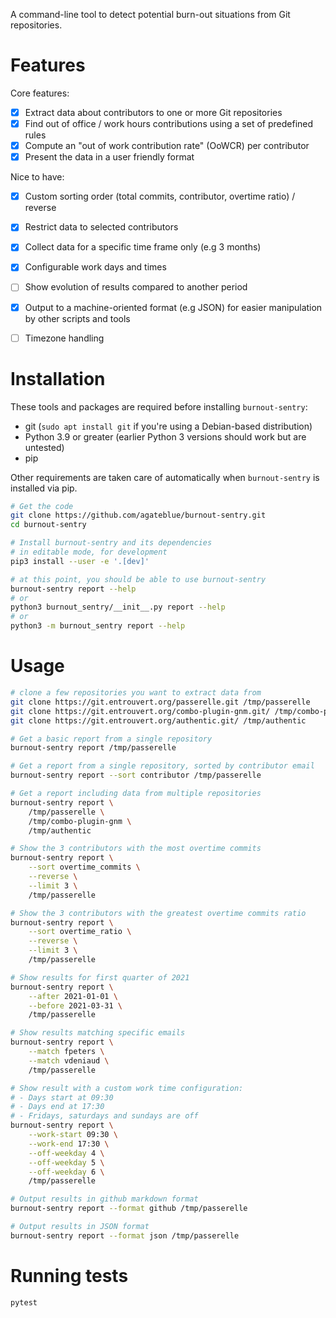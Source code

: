 A command-line tool to detect potential burn-out situations from Git repositories.

# Features

Core features:

- [x] Extract data about contributors to one or more Git repositories
- [x] Find out of office / work hours contributions using a set of predefined rules
- [x] Compute an "out of work contribution rate" (OoWCR) per contributor
- [x] Present the data in a user friendly format

Nice to have:

- [x] Custom sorting order (total commits, contributor, overtime ratio) / reverse
- [x] Restrict data to selected contributors
- [x] Collect data for a specific time frame only (e.g 3 months)
- [x] Configurable work days and times
- [ ] Show evolution of results compared to another period
- [x] Output to a machine-oriented format (e.g JSON) for easier manipulation by other scripts and tools
- [ ] Timezone handling


# Installation

These tools and packages are required before installing `burnout-sentry`:

- git (`sudo apt install git` if you're using a Debian-based distribution)
- Python 3.9 or greater (earlier Python 3 versions should work but are untested)
- pip

Other requirements are taken care of automatically when `burnout-sentry` is installed via pip.

```bash
# Get the code
git clone https://github.com/agateblue/burnout-sentry.git
cd burnout-sentry

# Install burnout-sentry and its dependencies
# in editable mode, for development
pip3 install --user -e '.[dev]'

# at this point, you should be able to use burnout-sentry
burnout-sentry report --help
# or
python3 burnout_sentry/__init__.py report --help
# or
python3 -m burnout_sentry report --help
```

# Usage

```bash
# clone a few repositories you want to extract data from
git clone https://git.entrouvert.org/passerelle.git /tmp/passerelle
git clone https://git.entrouvert.org/combo-plugin-gnm.git/ /tmp/combo-plugin-gnm
git clone https://git.entrouvert.org/authentic.git/ /tmp/authentic

# Get a basic report from a single repository
burnout-sentry report /tmp/passerelle

# Get a report from a single repository, sorted by contributor email
burnout-sentry report --sort contributor /tmp/passerelle

# Get a report including data from multiple repositories
burnout-sentry report \
    /tmp/passerelle \
    /tmp/combo-plugin-gnm \
    /tmp/authentic

# Show the 3 contributors with the most overtime commits
burnout-sentry report \
    --sort overtime_commits \
    --reverse \
    --limit 3 \
    /tmp/passerelle 

# Show the 3 contributors with the greatest overtime commits ratio
burnout-sentry report \
    --sort overtime_ratio \
    --reverse \
    --limit 3 \
    /tmp/passerelle 

# Show results for first quarter of 2021
burnout-sentry report \
    --after 2021-01-01 \
    --before 2021-03-31 \
    /tmp/passerelle 

# Show results matching specific emails
burnout-sentry report \
    --match fpeters \
    --match vdeniaud \
    /tmp/passerelle 

# Show result with a custom work time configuration:
# - Days start at 09:30
# - Days end at 17:30
# - Fridays, saturdays and sundays are off
burnout-sentry report \
    --work-start 09:30 \
    --work-end 17:30 \
    --off-weekday 4 \
    --off-weekday 5 \
    --off-weekday 6 \
    /tmp/passerelle 

# Output results in github markdown format
burnout-sentry report --format github /tmp/passerelle 

# Output results in JSON format
burnout-sentry report --format json /tmp/passerelle 
```

# Running tests

```bash
pytest
```
